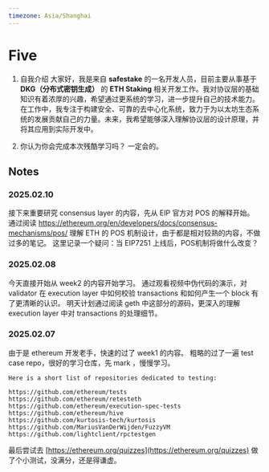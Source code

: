 ```yaml
---
timezone: Asia/Shanghai
---
```


# Five

1. 自我介绍
大家好，我是来自 **safestake** 的一名开发人员，目前主要从事基于 **DKG（分布式密钥生成）** 的 **ETH Staking** 相关开发工作。我对协议层的基础知识有着浓厚的兴趣，希望通过更系统的学习，进一步提升自己的技术能力。
在工作中，我专注于构建安全、可靠的去中心化系统，致力于为以太坊生态系统的发展贡献自己的力量。未来，我希望能够深入理解协议层的设计原理，并将其应用到实际开发中。

1. 你认为你会完成本次残酷学习吗？
一定会的。

## Notes

<!-- Content_START -->
### 2025.02.10
接下来重要研究 consensus layer 的内容，先从 EIP 官方对 POS 的解释开始。
通过阅读 https://ethereum.org/en/developers/docs/consensus-mechanisms/pos/ 理解 ETH 的 POS 机制设计，由于都是相对较熟的内容，不做过多的笔记。
这里记录一个疑问：当 EIP7251 上线后，POS机制将做什么改变？


### 2025.02.08
今天直接开始从 week2 的内容开始学习。
通过观看视频中伪代码的演示，对 validator 在 execution layer 中如何校验 transactions 和如何产生一个 block 有了更清晰的认识。
明天计划通过阅读 geth 中这部分的源码，更深入的理解 execution layer 中对 transactions 的处理细节。


### 2025.02.07

 由于是 ethereum 开发老手，快速的过了 week1 的内容。
 粗略的过了一遍 test case repo，很好的学习仓库，先 mark ，慢慢学习。
 ```
 Here is a short list of repositories dedicated to testing:

https://github.com/ethereum/tests
https://github.com/ethereum/retesteth
https://github.com/ethereum/execution-spec-tests
https://github.com/ethereum/hive
https://github.com/kurtosis-tech/kurtosis
https://github.com/MariusVanDerWijden/FuzzyVM
https://github.com/lightclient/rpctestgen
 ```
 最后尝试去 [https://ethereum.org/quizzes](https://ethereum.org/quizzes) 做了个小测试，没满分，还是得谦虚。



<!-- Content_END -->
